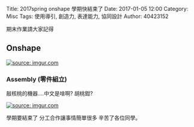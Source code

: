 Title: 2017spring onshape 學期快結束了
Date: 2017-01-05 12:00
Category: Misc
Tags: 使用導引, 創造力, 表達能力, 協同設計
Author: 40423152

期末作業請大家記得
<!-- PELICAN_END_SUMMARY -->

## Onshape

<a href="http://imgur.com/FpcYEVX"><img src="http://i.imgur.com/FpcYEVX.jpg" title="source: imgur.com" /></a>

###  Assembly (零件組立)
敲核桃的機器....中文是啥啊? 胡桃鉗?

<a href="http://imgur.com/8gZETiy"><img src="http://i.imgur.com/8gZETiy.jpg" title="source: imgur.com" /></a>

學期要結束了 分工合作讓事情簡單很多  辛苦了各位同學。



